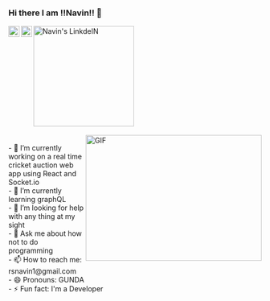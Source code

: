 ### Hi there I am !!Navin!! 👋

 <img align="center" alt="Navin's LinkdeIN" width="200px" src="https://avatars1.githubusercontent.com/u/61737492?s=460&u=f5a762f2af908b2144cf9e0b89f089c04bac219b&v=4" />

<a href="https://twitter.com/r_s_n_a_v_i_n">
  <img align="left" alt="Navin\ | Twitter" width="22px" src="https://cdn.jsdelivr.net/npm/simple-icons@v3/icons/twitter.svg" />
</a>
<a href="https://www.linkedin.com/in/navin-rs-871074190/">
  <img align="left" alt="Navin's LinkdeIN" width="22px" src="https://cdn.jsdelivr.net/npm/simple-icons@v3/icons/linkedin.svg" />
</a>
<br>
<br>


<img align="right" height="250" width="350" alt="GIF" src="https://media.giphy.com/media/USV0ym3bVWQJJmNu3N/giphy.gif" />
<br>
- 🔭 I’m currently working on a real time cricket auction web app using React and Socket.io<br>
- 🌱 I’m currently learning graphQL<br>
- 🤔 I’m looking for help with any thing at my sight<br>
- 💬 Ask me about how not to do programming <br>
- 📫 How to reach me: rsnavin1@gmail.com<br>
- 😄 Pronouns: GUNDA<br>
- ⚡ Fun fact: I'm a Developer<br>
